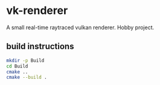 # vk-renderer

A small real-time raytraced vulkan renderer.  Hobby project.

## build instructions

```bash
mkdir -p Build
cd Build
cmake ..
cmake --build .
```

